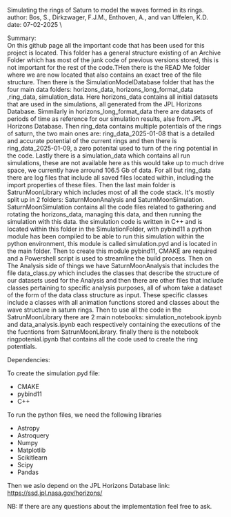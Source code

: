 Simulating the rings of Saturn to model the waves formed in its rings. \
author: Bos, S., Dirkzwager, F.J.M., Enthoven, A., and van Uffelen, K.D. \
date: 07-02-2025 \

Summary: \
On this github page all the important code that has been used for this project is located.
This folder has a general structure existing of an Archive Folder which has most of the junk code of previous versions stored,
this is not important for the rest of the code.THen there is the READ Me folder where we are now located that also contains an exact tree of the file structure.
Then there is the SimulationModelDatabase folder that has the four main data folders: horizons_data, horizons_long_format_data ,ring_data, simulation_data.
Here horizons_data contains all initial datasets that are used in the simulations, all generated from the JPL Horizons Database.
Simmilarly in horizons_long_format_data there are datasets of periods of time as reference for our simulation results, alse from JPL Horizons Database.
Then ring_data contains multiple potentials of the rings of saturn, the two main ones are: ring_data_2025-01-08 that is a detailed and accurate potential of the current rings
and then there is ring_data_2025-01-09, a zero potenital used to turn of the ring potential in the code.
Lastly there is a simulation_data which contains all run simulations, these are not available here as this would take up to much drive space, we currently have arround 106.5 Gb of data.
For all but ring_data there are log files that include all saved files located within, including the import properties of these files.
Then the last main folder is SatrunMoonLibrary which includes most of all the code stack. It's mostly split up in 2 folders: SaturnMoonAnalysis and SaturnMoonSimulation.
SaturnMoonSimulation contains all the code files related to gathering and rotating the horizons_data, managing this data, and then running the simulation with this data.
the simulation code is written in C++ and is located within this folder in the SimulationFolder, with pybind11 a python module has been compiled to be able to run this simulation
within the python environment, this module is called simulation.pyd and is located in the main folder. Then to create this module pybind11, CMAKE are required and a Powershell script is used
to streamline the build process. Then on The Analysis side of things we have SaturnMoonAnalysis that includes the file data_class.py which includes the classes that describe the structure
of our datasets used for the Analysis and then there are other files that include classes pertaining to specific analysis purposes, all of whom take a dataset of the form of the data class 
structure as input. These specific classes include a classes with all animation functions stored and classes about the wave structure in saturn rings. Then to use all the code in the SatrunMoonLibrary
there are 2 main notebooks: simulation_notebook.ipynb and data_analysis.ipynb each respectively containing the executions of the the fucntions from SatrunMoonLibrary.
finally there is the notebook ringpotenial.ipynb that contains all the code used to create the ring potentials.

Dependencies:

To create the simulation.pyd file:
- CMAKE
- pybind11
- C++

To run the python files, we need the following libraries
- Astropy
- Astroquery
- Numpy
- Matplotlib
- Scikitlearn
- Scipy
- Pandas

Then we aslo depend on the JPL Horizons Database
link: https://ssd.jpl.nasa.gov/horizons/


NB: If there are any questions about the implementation feel free to ask.

